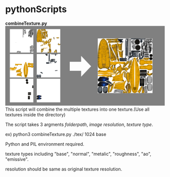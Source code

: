 # pythonScripts

**combineTexture.py**
![sample](illust.png)
This script will combine the multiple textures into one texture.(Use all textures inside the directory)

The script takes 3 argments *folderpath*, *image resolution*, *texture type*.

ex) python3 combineTexture.py ./tex/ 1024 base

Python and PIL environment required.

texture types including "base", "normal", "metalic", "roughness", "ao", "emissive".

resolution should be same as original texture resolution.
